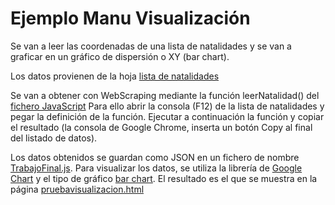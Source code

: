 # Ejemplo Manu Visualización
Se van a leer las coordenadas de una lista de natalidades y se van a graficar en un gráfico de dispersión o XY (bar chart).

Los datos provienen de la hoja [lista de natalidades](ESTADISTICA/TablaNatalidad.html)

Se van a obtener con WebScraping mediante la función leerNatalidad() del [fichero JavaScript](../ESTADISTICA/leerNatalidad.js)
Para ello abrir la consola (F12) de la lista de natalidades y pegar la definición de la función. Ejecutar a continuación la función y copiar el resultado (la consola de Google Chrome, inserta un botón Copy al final del listado de datos).

Los datos obtenidos se guardan como JSON en un fichero de nombre [TrabajoFinal.js](../ESTADISTICA/TrabajoFinal.js). 
Para visualizar los datos, se utiliza la librería de [Google Chart](https://developers.google.com/chart/) y el tipo de gráfico [bar chart](https://developers.google.com/chart/interactive/docs/gallery/scatterchart).
El resultado es el que se muestra en la página [pruebavisualizacion.html](../ESTADISTICA/pruebavisualizacion.html)

